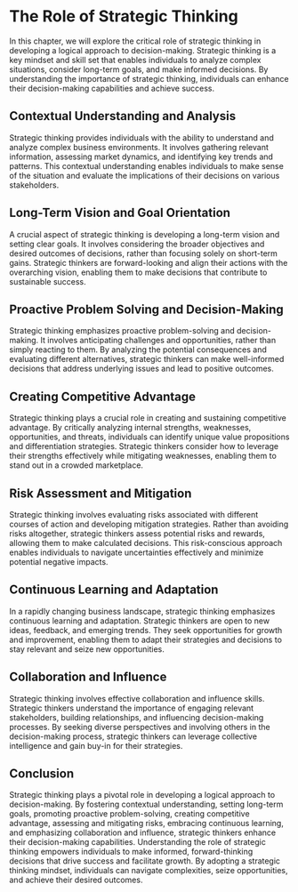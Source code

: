# The Role of Strategic Thinking

In this chapter, we will explore the critical role of strategic thinking in developing a logical approach to decision-making. Strategic thinking is a key mindset and skill set that enables individuals to analyze complex situations, consider long-term goals, and make informed decisions. By understanding the importance of strategic thinking, individuals can enhance their decision-making capabilities and achieve success.

## Contextual Understanding and Analysis

Strategic thinking provides individuals with the ability to understand and analyze complex business environments. It involves gathering relevant information, assessing market dynamics, and identifying key trends and patterns. This contextual understanding enables individuals to make sense of the situation and evaluate the implications of their decisions on various stakeholders.

## Long-Term Vision and Goal Orientation

A crucial aspect of strategic thinking is developing a long-term vision and setting clear goals. It involves considering the broader objectives and desired outcomes of decisions, rather than focusing solely on short-term gains. Strategic thinkers are forward-looking and align their actions with the overarching vision, enabling them to make decisions that contribute to sustainable success.

## Proactive Problem Solving and Decision-Making

Strategic thinking emphasizes proactive problem-solving and decision-making. It involves anticipating challenges and opportunities, rather than simply reacting to them. By analyzing the potential consequences and evaluating different alternatives, strategic thinkers can make well-informed decisions that address underlying issues and lead to positive outcomes.

## Creating Competitive Advantage

Strategic thinking plays a crucial role in creating and sustaining competitive advantage. By critically analyzing internal strengths, weaknesses, opportunities, and threats, individuals can identify unique value propositions and differentiation strategies. Strategic thinkers consider how to leverage their strengths effectively while mitigating weaknesses, enabling them to stand out in a crowded marketplace.

## Risk Assessment and Mitigation

Strategic thinking involves evaluating risks associated with different courses of action and developing mitigation strategies. Rather than avoiding risks altogether, strategic thinkers assess potential risks and rewards, allowing them to make calculated decisions. This risk-conscious approach enables individuals to navigate uncertainties effectively and minimize potential negative impacts.

## Continuous Learning and Adaptation

In a rapidly changing business landscape, strategic thinking emphasizes continuous learning and adaptation. Strategic thinkers are open to new ideas, feedback, and emerging trends. They seek opportunities for growth and improvement, enabling them to adapt their strategies and decisions to stay relevant and seize new opportunities.

## Collaboration and Influence

Strategic thinking involves effective collaboration and influence skills. Strategic thinkers understand the importance of engaging relevant stakeholders, building relationships, and influencing decision-making processes. By seeking diverse perspectives and involving others in the decision-making process, strategic thinkers can leverage collective intelligence and gain buy-in for their strategies.

## Conclusion

Strategic thinking plays a pivotal role in developing a logical approach to decision-making. By fostering contextual understanding, setting long-term goals, promoting proactive problem-solving, creating competitive advantage, assessing and mitigating risks, embracing continuous learning, and emphasizing collaboration and influence, strategic thinkers enhance their decision-making capabilities. Understanding the role of strategic thinking empowers individuals to make informed, forward-thinking decisions that drive success and facilitate growth. By adopting a strategic thinking mindset, individuals can navigate complexities, seize opportunities, and achieve their desired outcomes.
